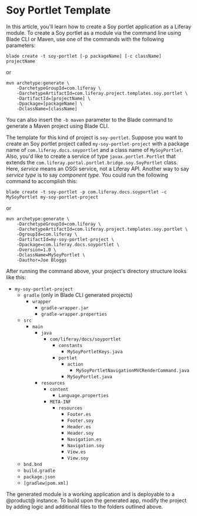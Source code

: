# Soy Portlet Template [](id=soy-portlet-template)

In this article, you'll learn how to create a Soy portlet application as
a Liferay module. To create a Soy portlet as a module via the command
line using Blade CLI or Maven, use one of the commands with the following
parameters:

    blade create -t soy-portlet [-p packageName] [-c className] projectName

or

    mvn archetype:generate \
        -DarchetypeGroupId=com.liferay \
        -DarchetypeArtifactId=com.liferay.project.templates.soy.portlet \
        -DartifactId=[projectName] \
        -Dpackage=[packageName] \
        -DclassName=[className]

You can also insert the `-b maven` parameter to the Blade command to generate a
Maven project using Blade CLI.

The template for this kind of project is `soy-portlet`. Suppose you want to
create an Soy portlet project called `my-soy-portlet-project` with a package
name of `com.liferay.docs.soyportlet` and a class name of `MySoyPortlet`. Also,
you'd like to create a service of type `javax.portlet.Portlet` that extends the
`com.liferay.portal.portlet.bridge.soy.SoyPortlet` class. Here,
*service* means an OSGi service, not a Liferay API. Another way to say *service
type* is to say *component type*. You could run the following command to
accomplish this:

    blade create -t soy-portlet -p com.liferay.docs.soyportlet -c MySoyPortlet my-soy-portlet-project

or

    mvn archetype:generate \
        -DarchetypeGroupId=com.liferay \
        -DarchetypeArtifactId=com.liferay.project.templates.soy.portlet \
        -DgroupId=com.liferay \
        -DartifactId=my-soy-portlet-project \
        -Dpackage=com.liferay.docs.soyportlet \
        -Dversion=1.0 \
        -DclassName=MySoyPortlet \
        -Dauthor=Joe Bloggs

After running the command above, your project's directory structure looks like
this:

- `my-soy-portlet-project`
    - `gradle` (only in Blade CLI generated projects)
        - `wrapper`
            - `gradle-wrapper.jar`
            - `gradle-wrapper.properties`
    - `src`
        - `main`
            - `java`
                - `com/liferay/docs/soyportlet`
                    - `constants`
                        - `MySoyPortletKeys.java`
                    - `portlet`
                        - `action`
                            - `MySoyPortletNavigationMVCRenderCommand.java`
                        - `MySoyPortlet.java`
            - `resources`
                - `content`
                    - `Language.properties`
                - `META-INF`
                    - `resources`
                        - `Footer.es`
                        - `Footer.soy`
                        - `Header.es`
                        - `Header.soy`
                        - `Navigation.es`
                        - `Navigation.soy`
                        - `View.es`
                        - `View.soy`
    - `bnd.bnd`
    - `build.gradle`
    - `package.json`
    - `[gradlew|pom.xml]`

The generated module is a working application and is deployable to a @product@
instance. To build upon the generated app, modify the project by adding logic
and additional files to the folders outlined above.
